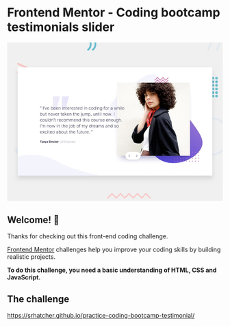 # Frontend Mentor - Coding bootcamp testimonials slider

![Design preview for the Coding bootcamp testimonials slider coding challenge](./images/desktop-preview.jpg)

## Welcome! 👋

Thanks for checking out this front-end coding challenge.

[Frontend Mentor](https://www.frontendmentor.io) challenges help you improve your coding skills by building realistic projects.

**To do this challenge, you need a basic understanding of HTML, CSS and JavaScript.**

## The challenge
https://srhatcher.github.io/practice-coding-bootcamp-testimonial/